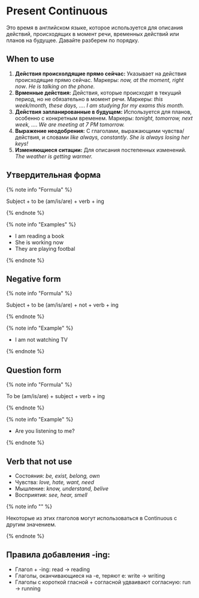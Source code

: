 # Present Continuous
Это время в английском языке, которое используется для описания действий, происходящих в момент речи, временных действий или планов на будущее. Давайте разберем по порядку.

## When to use
1. **Действия происхолдящие прямо сейчас:**
    Указывает на действия происходящие прямо сейчас. Маркеры: *now, at the moment, right now*.
    *He is talking on the phone.*
1. **Врменные действия:**
    Действия, которые происходят в текущий период, но не обязательно в момент речи. Маркеры: *this week/month, these days, ...*.
    *I am studying for my exams this month.*
1. **Действия запланированные в будущем:**
    Используется для планов, особенно с конкретным временем. Маркеры: *tonight, tomorrow, next week, ...*.
    *We are meeting at 7 PM tomorrow.*
1. **Выражение неодобрения:**
    С глаголами, выражающими чувства/действия, и словами *like always, constantly*.
    *She is always losing her keys!*
1. **Изменяющиеся ситации:**
    Для описания постепенных изменений.
    *The weather is getting warmer.*

## Утвердительная форма
{% note info "Formula" %}

Subject + to be (am/is/are) + verb + ing

{% endnote %}

{% note info "Examples" %}

- I am reading a book
- She is working now
- They are playing footbal

{% endnote %}

## Negative form
{% note info "Formula" %}

Subject + to be (am/is/are) + not + verb + ing

{% endnote %}

{% note info "Example" %}

- I am not watching TV

{% endnote %}

## Question form
{% note info "Formula" %}

To be (am/is/are) + subject + verb + ing

{% endnote %}

{% note info "Example" %}

- Are you listening to me?

{% endnote %}

## Verb that not use
- Состояния: *be, exist, belong, own*
- Чувства: *love, hate, want, need*
- Мышление: *know, understand, belive*
- Восприятия: *see, hear, smell*

{% note info "" %}

Некоторые из этих глаголов могут использоваться в Continuous с другим значением.

{% endnote %}

## Правила добавления -ing:
- Глагол + -ing: read → reading
- Глаголы, оканчивающиеся на -e, теряют e: write → writing
- Глаголы с короткой гласной + согласной удваивают согласную: run → running